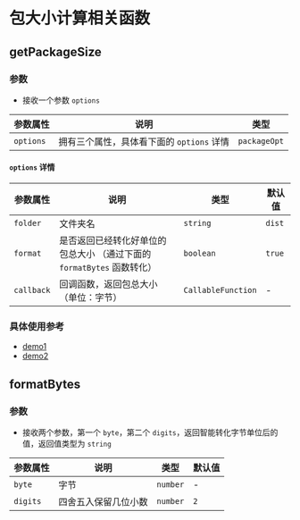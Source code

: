 # 包大小计算相关函数

<ClientOnly>
  <description-popover :num="2" :tagNameList="['Node']" />
</ClientOnly>

## getPackageSize

<ClientOnly>
  <description :isShowIcon="false" description="获取指定文件夹中所有文件的总大小" /> 
</ClientOnly>

### 参数

- 接收一个参数 `options`

| **参数属性** | **说明**                                  | **类型**     |
| ------------ | ----------------------------------------- | ------------ |
| `options`    | 拥有三个属性，具体看下面的 `options` 详情 | `packageOpt` |

#### `options` 详情

| **参数属性** | **说明**                                                               | **类型**           | **默认值** |
| ------------ | ---------------------------------------------------------------------- | ------------------ | ---------- |
| `folder`     | 文件夹名                                                               | `string`           | `dist`     |
| `format`     | 是否返回已经转化好单位的包总大小 （通过下面的 `formatBytes` 函数转化） | `boolean`          | `true`     |
| `callback`   | 回调函数，返回包总大小（单位：字节）                                   | `CallableFunction` | -          |

### 具体使用参考

- [demo1](https://github.com/xiaoxian521/vue-pure-admin/blob/main/build/info.ts#L34)
- [demo2](https://github.com/xiaoxian521/pure-admin-release/blob/main/src/index.ts#L49)

## formatBytes

<ClientOnly>
  <description :isShowIcon="false" description="将字节单位智能转化成 Bytes 、 KB 、 MB 、 GB 、 TB 、 PB 、 EB 、 ZB 、 YB 其中的一种" /> 
</ClientOnly>

### 参数

- 接收两个参数，第一个 `byte`，第二个 `digits`，返回智能转化字节单位后的值，返回值类型为 `string`

| **参数属性** | **说明**             | **类型** | **默认值** |
| ------------ | -------------------- | -------- | ---------- |
| `byte`       | 字节                 | `number` | -          |
| `digits`     | 四舍五入保留几位小数 | `number` | `2`        |
